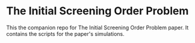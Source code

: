 # The Initial Screening Order Problem

This the companion repo for The Initial Screening Order Problem paper. It contains the scripts for the paper's simulations.
